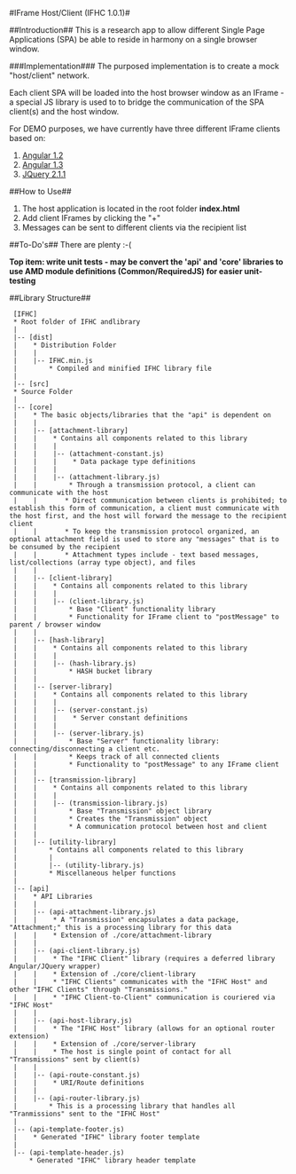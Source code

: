 #IFrame Host/Client (IFHC 1.0.1)#

##Introduction##
This is a research app to allow different Single Page Applications (SPA) be able to reside in harmony on a single browser window.

###Implementation###
The purposed implementation is to create a mock "host/client" network.  

Each client SPA will be loaded into the host browser window as an IFrame - a special JS library is used to to bridge the communication of the SPA client(s) and the host window.

For DEMO purposes, we have currently have three different IFrame clients based on:
    
1. [Angular 1.2](https://www.angularjs.org/)
2. [Angular 1.3](https://www.angularjs.org/)
3. [JQuery 2.1.1](http://www.jquery.com/)

##How to Use##
1. The host application is located in the root folder **index.html**
2. Add client IFrames by clicking the "+"
3. Messages can be sent to different clients via the recipient list

##To-Do's##
There are plenty :-(

**Top item: write unit tests - may be convert the 'api' and 'core' libraries to use AMD module definitions (Common/RequiredJS) for easier unit-testing**

##Library Structure##
    
	 [IFHC]
	 * Root folder of IFHC andlibrary
	 |    
	 |-- [dist]
	 |    * Distribution Folder
	 |    |
	 |    |-- IFHC.min.js
	 |        * Compiled and minified IFHC library file
	 |    
	 |-- [src]
	 * Source Folder
	 |
	 |-- [core]
	 |    * The basic objects/libraries that the "api" is dependent on
	 |    |
	 |    |-- [attachment-library]
	 |    |    * Contains all components related to this library
	 |    |    |    
	 |    |    |-- (attachment-constant.js)
	 |    |    |    * Data package type definitions
	 |    |    |    
	 |    |    |-- (attachment-library.js)
	 |    |        * Through a transmission protocol, a client can communicate with the host
	 |    |       * Direct communication between clients is prohibited; to establish this form of communication, a client must communicate with the host first, and the host will forward the message to the recipient client
	 |    |       * To keep the transmission protocol organized, an optional attachment field is used to store any "messages" that is to be consumed by the recipient
	 |    |       * Attachment types include - text based messages, list/collections (array type object), and files
	 |    |
	 |    |-- [client-library]
	 |    |    * Contains all components related to this library
	 |    |    |
	 |    |    |-- (client-library.js)
	 |    |        * Base "Client" functionality library
	 |    |        * Functionality for IFrame client to "postMessage" to parent / browser window
	 |    |
	 |    |-- [hash-library]
	 |    |    * Contains all components related to this library
	 |    |    |
	 |    |    |-- (hash-library.js)
	 |    |        * HASH bucket library
	 |    |
	 |    |-- [server-library]
	 |    |    * Contains all components related to this library
	 |    |    |
	 |    |    |-- (server-constant.js)
	 |    |    |    * Server constant definitions
	 |    |    |
	 |    |    |-- (server-library.js)
	 |    |        * Base "Server" functionality library: connecting/disconnecting a client etc.
	 |    |        * Keeps track of all connected clients
	 |    |        * Functionality to "postMessage" to any IFrame client
	 |    |
	 |    |-- [transmission-library]
	 |    |    * Contains all components related to this library
	 |    |    |
	 |    |    |-- (transmission-library.js)
	 |    |        * Base "Transmission" object library
	 |    |        * Creates the "Transmission" object
	 |    |        * A communication protocol between host and client
	 |    |
	 |    |-- [utility-library]
	 |        * Contains all components related to this library
	 |        |
	 |        |-- (utility-library.js)
	 |        * Miscellaneous helper functions
	 |
	 |-- [api]
	 |    * API Libraries
	 |    |
	 |    |-- (api-attachment-library.js)
	 |    |    * A "Transmission" encapsulates a data package, "Attachment;" this is a processing library for this data
	 |    |    * Extension of ./core/attachment-library
	 |    |
	 |    |-- (api-client-library.js)
	 |    |    * The "IFHC Client" library (requires a deferred library Angular/JQuery wrapper)
	 |    |    * Extension of ./core/client-library
	 |    |    * "IFHC Clients" communicates with the "IFHC Host" and other "IFHC Clients" through "Transmissions."
	 |    |    * "IFHC Client-to-Client" communication is couriered via "IFHC Host"
	 |    |
	 |    |-- (api-host-library.js)
	 |    |    * The "IFHC Host" library (allows for an optional router extension)
	 |    |    * Extension of ./core/server-library
	 |    |    * The host is single point of contact for all "Transmissions" sent by client(s)
	 |    |    
	 |    |-- (api-route-constant.js)
	 |    |    * URI/Route definitions
	 |    |
	 |    |-- (api-router-library.js)
	 |        * This is a processing library that handles all "Tranmissions" sent to the "IFHC Host"
	 |         
	 |-- (api-template-footer.js)
	 |    * Generated "IFHC" library footer template
	 |
	 |-- (api-template-header.js)
	     * Generated "IFHC" library header template
